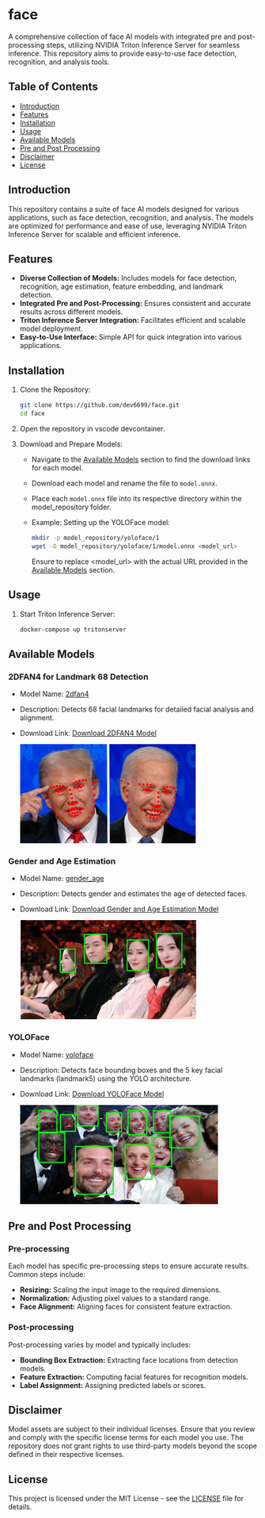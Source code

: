# face
A comprehensive collection of face AI models with integrated pre and post-processing steps, utilizing NVIDIA Triton Inference Server for seamless inference. This repository aims to provide easy-to-use face detection, recognition, and analysis tools.

## Table of Contents
- [Introduction](#introduction)
- [Features](#features)
- [Installation](#installation)
- [Usage](#usage)
- [Available Models](#available-models)
- [Pre and Post Processing](#pre-and-post-processing)
- [Disclaimer](#disclaimer)
- [License](#license)

## Introduction
This repository contains a suite of face AI models designed for various applications, such as face detection, recognition, and analysis. The models are optimized for performance and ease of use, leveraging NVIDIA Triton Inference Server for scalable and efficient inference.

## Features
- <b>Diverse Collection of Models:</b> Includes models for face detection, recognition, age estimation, feature embedding, and landmark detection.
- <b>Integrated Pre and Post-Processing:</b>  Ensures consistent and accurate results across different models.
- <b>Triton Inference Server Integration:</b>  Facilitates efficient and scalable model deployment.
- <b>Easy-to-Use Interface:</b>  Simple API for quick integration into various applications.

## Installation
1. Clone the Repository:

    ```bash
    git clone https://github.com/dev6699/face.git
    cd face
    ```

2. Open the repository in vscode devcontainer.

3. Download and Prepare Models:
    - Navigate to the [Available Models](#available-models) section to find the download links for each model.
    - Download each model and rename the file to `model.onnx`.
    - Place each `model.onnx` file into its respective directory within the model_repository folder.
    - Example: Setting up the YOLOFace model:

        ```bash
        mkdir -p model_repository/yoloface/1
        wget -O model_repository/yoloface/1/model.onnx <model_url>
        ```
        Ensure to replace <model_url> with the actual URL provided in the [Available Models](#available-models) section.

## Usage
1. Start Triton Inference Server:

    ```bash
    docker-compose up tritonserver
    ```

## Available Models
### 2DFAN4 for Landmark 68 Detection
- Model Name: [2dfan4](model/2dfan4/2dfan4.go)
- Description: Detects 68 facial landmarks for detailed facial analysis and alignment.
- Download Link: [Download 2DFAN4 Model](https://github.com/facefusion/facefusion-assets/releases/download/models/2dfan4.onnx)

    <img src="docs/2dfan4.jpg" height=200>

### Gender and Age Estimation
- Model Name: [gender_age](model/genderage/genderage.go)
- Description: Detects gender and estimates the age of detected faces.
- Download Link: [Download Gender and Age Estimation Model](https://github.com/facefusion/facefusion-assets/releases/download/models/yoloface_8n.onnx)

    <img src="docs/gender_age.jpg" height=200>

### YOLOFace
- Model Name: [yoloface](model/yoloface/yoloface.go)
- Description: Detects face bounding boxes and the 5 key facial landmarks (landmark5) using the YOLO architecture.
- Download Link: [Download YOLOFace Model](https://github.com/facefusion/facefusion-assets/releases/download/models/yoloface_8n.onnx)

    <img src="docs/yoloface.jpg" height=200>

## Pre and Post Processing
### Pre-processing
Each model has specific pre-processing steps to ensure accurate results. Common steps include:

- <b>Resizing:</b> Scaling the input image to the required dimensions.
- <b>Normalization:</b> Adjusting pixel values to a standard range.
- <b>Face Alignment:</b> Aligning faces for consistent feature extraction.

### Post-processing
Post-processing varies by model and typically includes:

- <b>Bounding Box Extraction:</b> Extracting face locations from detection models.
- <b>Feature Extraction:</b> Computing facial features for recognition models.
- <b>Label Assignment:</b> Assigning predicted labels or scores.

## Disclaimer
Model assets are subject to their individual licenses. Ensure that you review and comply with the specific license terms for each model you use. The repository does not grant rights to use third-party models beyond the scope defined in their respective licenses.

## License
This project is licensed under the MIT License - see the [LICENSE](LICENSE) file for details.
